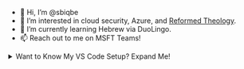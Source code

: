 - 👋 Hi, I’m @sbiqbe
- 👀 I’m interested in cloud security, Azure, and [Reformed Theology]().
- 🌱 I’m currently learning Hebrew via DuoLingo.
- 📫 Reach out to me on MSFT Teams!

<details>
<summary>Want to Know My VS Code Setup? Expand Me!</summary>

## Extensions

I have a number of extensions installed to help me do my work. Most of these extensions are for syntax highlighting and code snippets, but some have other functionality. As a cloud engineer focused primarily on Azure, you'll notice an obvious trend in some of these extensions.

### Syntax Highlighting

- [Azure CLI Tools](https://marketplace.visualstudio.com/items?itemName=ms-vscode.azurecli)
- [Azure Log Analytics (Kusto) Syntax Highlighting](https://marketplace.visualstudio.com/items?itemName=josin.kusto-syntax-highlighting) - I don't know why MSFT doesn't have their own syntax highlighter for Kusto. If you find yourself writing a lot of Kusto queries, you can't go wrong with this one.
- [Azure Pipelines](https://marketplace.visualstudio.com/items?itemName=ms-azure-devops.azure-pipelines)
- [Hashicorp Terraform](https://marketplace.visualstudio.com/items?itemName=HashiCorp.terraform)
- [PowerShell](https://marketplace.visualstudio.com/items?itemName=ms-vscode.PowerShell) - Some our automation is done via PowerShell.

### Misc

- [Azure Account](https://marketplace.visualstudio.com/items?itemName=ms-vscode.azure-account) - This handles authentication into Azure and lets you integrate a cloud shell right into VS Code.
- [Peacock](https://marketplace.visualstudio.com/items?itemName=johnpapa.vscode-peacock) - Sometimes I need to have multiple VS Code windows open at the same time. Peacock helps keep which window is which by adding a color bar to VS Code. Click the link to see an example.
- [WSL](https://marketplace.visualstudio.com/items?itemName=ms-vscode-remote.remote-wsl) - I run the Windows Subsystem for Linux (WSL) since my Windows laptop is pretty well locked-down. You'll want this extension to be able to integrate the terminal into WSL.

### Themes

- [Dank Neon](https://marketplace.visualstudio.com/items?itemName=wuz.dank-neon) - This was my goto theme (dark, of course) for the longest time. I personally know one of the developers and just really like the color scheme.
- [SynthWave '84](https://marketplace.visualstudio.com/items?itemName=RobbOwen.synthwave-vscode) - This is my current theme. I'm from the '80s and love the synthwave vibe from this theme. It's totally rad!

### FAQs

- I sometimes get asked why I don't have any Git-related extensions installed. The simple answer is because I don't do anything with Git via a GUI. I've not found any Git extensions that work for me. I just do it old-school on the CLI. 😎


</details>


<!---
sbiqbe/sbiqbe is a ✨ special ✨ repository because its `README.md` (this file) appears on your GitHub profile.
You can click the Preview link to take a look at your changes.
--->
